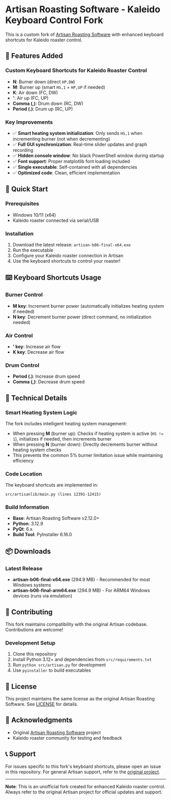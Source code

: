 # Artisan Roasting Software - Kaleido Keyboard Control Fork

This is a custom fork of [Artisan Roasting Software](https://github.com/artisan-roaster-scope/artisan) with enhanced keyboard shortcuts for Kaleido roaster control.

## 🎯 Features Added

### Custom Keyboard Shortcuts for Kaleido Roaster Control

- **N**: Burner down (direct `HP,DW`)
- **M**: Burner up (smart `HS,1` + `HP,UP` if needed)
- **K**: Air down (FC, DW)
- **'**: Air up (FC, UP)
- **Comma (,)**: Drum down (RC, DW)
- **Period (.)**: Drum up (RC, UP)

### Key Improvements

- ✅ **Smart heating system initialization**: Only sends `HS,1` when incrementing burner (not when decrementing)
- ✅ **Full GUI synchronization**: Real-time slider updates and graph recording
- ✅ **Hidden console window**: No black PowerShell window during startup
- ✅ **Font support**: Proper matplotlib font loading included
- ✅ **Single executable**: Self-contained with all dependencies
- ✅ **Optimized code**: Clean, efficient implementation

## 🚀 Quick Start

### Prerequisites
- Windows 10/11 (x64)
- Kaleido roaster connected via serial/USB

### Installation
1. Download the latest release: `artisan-b06-final-x64.exe`
2. Run the executable
3. Configure your Kaleido roaster connection in Artisan
4. Use the keyboard shortcuts to control your roaster!

## ⌨️ Keyboard Shortcuts Usage

### Burner Control
- **M key**: Increment burner power (automatically initializes heating system if needed)
- **N key**: Decrement burner power (direct command, no initialization needed)

### Air Control  
- **' key**: Increase air flow
- **K key**: Decrease air flow

### Drum Control
- **Period (.)**: Increase drum speed
- **Comma (,)**: Decrease drum speed

## 🔧 Technical Details

### Smart Heating System Logic
The fork includes intelligent heating system management:
- When pressing **M** (burner up): Checks if heating system is active (`HS != 1`), initializes if needed, then increments burner
- When pressing **N** (burner down): Directly decrements burner without heating system checks
- This prevents the common 5% burner limitation issue while maintaining efficiency

### Code Location
The keyboard shortcuts are implemented in:
```
src/artisanlib/main.py (lines 12391-12415)
```

### Build Information
- **Base**: Artisan Roasting Software v2.12.0+
- **Python**: 3.12.9
- **PyQt**: 6.x
- **Build Tool**: PyInstaller 6.16.0

## 📦 Downloads

### Latest Release
- **artisan-b06-final-x64.exe** (294.9 MB) - Recommended for most Windows systems
- **artisan-b06-final-arm64.exe** (294.9 MB) - For ARM64 Windows devices (runs via emulation)

## 🤝 Contributing

This fork maintains compatibility with the original Artisan codebase. Contributions are welcome!

### Development Setup
1. Clone this repository
2. Install Python 3.12+ and dependencies from `src/requirements.txt`
3. Run `python src/artisan.py` for development
4. Use `pyinstaller` to build executables

## 📄 License

This project maintains the same license as the original Artisan Roasting Software. See [LICENSE](LICENSE) for details.

## 🙏 Acknowledgments

- Original [Artisan Roasting Software](https://github.com/artisan-roaster-scope/artisan) project
- Kaleido roaster community for testing and feedback

## 📞 Support

For issues specific to this fork's keyboard shortcuts, please open an issue in this repository.
For general Artisan support, refer to the [original project](https://github.com/artisan-roaster-scope/artisan).

---

**Note**: This is an unofficial fork created for enhanced Kaleido roaster control. Always refer to the original Artisan project for official updates and support.

